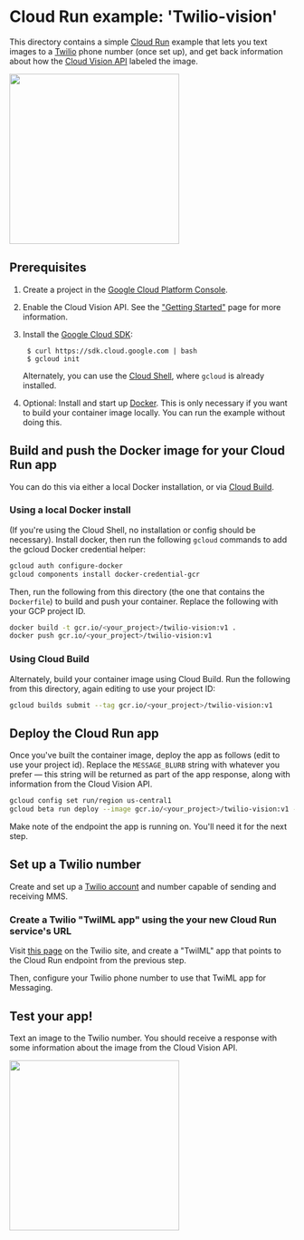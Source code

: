 
# Cloud Run example: 'Twilio-vision'

This directory contains a simple [Cloud Run](https://cloud.google.com/run/docs/) example that lets you text images to a [Twilio](https://www.twilio.com) phone number (once set up), and get back information about how the
[Cloud Vision API](https://cloud.google.com/vision/docs/) labeled the image.

<a href="https://storage.googleapis.com/amy-jo/images/doofball_doghouse.jpg" target="_blank"><img src="https://storage.googleapis.com/amy-jo/images/doofball_doghouse.jpg" width=300/></a>

## Prerequisites

1. Create a project in the [Google Cloud Platform Console](https://console.cloud.google.com).

2. Enable the Cloud Vision API. See the
   ["Getting Started"](https://cloud.google.com/vision/docs/quickstart) page
   for more information.

3. Install the [Google Cloud SDK](https://cloud.google.com/sdk):

        $ curl https://sdk.cloud.google.com | bash
        $ gcloud init
    Alternately, you can use the [Cloud Shell](https://cloud.google.com/shell/docs/), where `gcloud` is already installed.

4. Optional: Install and start up [Docker](https://www.docker.com/).
   This is only necessary if you want to build your container image locally.
   You can run the example without doing this.


## Build and push the Docker image for your Cloud Run app

You can do this via either a local Docker installation, or via [Cloud Build](https://cloud.google.com/cloud-build/).

### Using a local Docker install

(If you're using the Cloud Shell, no installation or config should be necessary). 
Install docker, then run the following `gcloud` commands to add the gcloud Docker credential helper:

```sh
gcloud auth configure-docker
gcloud components install docker-credential-gcr
```

Then, run the following from this directory (the one that contains the `Dockerfile`) to build and push your container. Replace the following with your GCP project ID.

```sh
docker build -t gcr.io/<your_project>/twilio-vision:v1 .
docker push gcr.io/<your_project>/twilio-vision:v1
```

### Using Cloud Build

Alternately, build your container image using Cloud Build.  Run the following from this directory, again editing to use your project ID:

```sh
gcloud builds submit --tag gcr.io/<your_project>/twilio-vision:v1
```

## Deploy the Cloud Run app

Once you've built the container image, deploy the app as follows (edit to use your project id).  Replace the
`MESSAGE_BLURB` string with whatever you prefer — this string will be returned as part of the app response, along with information from the Cloud Vision API.

```sh
gcloud config set run/region us-central1
gcloud beta run deploy --image gcr.io/<your_project>/twilio-vision:v1 --update-env-vars MESSAGE_BLURB="Courtesy of the Google Cloud Vision API..."
```

Make note of the endpoint the app is running on. You'll need it for the next step.

## Set up a Twilio number 

Create and set up a [Twilio account](https://www.twilio.com/try-twilio) and number capable of  sending and receiving MMS.

### Create a Twilio "TwilML app" using the your new Cloud Run service's URL

Visit [this page](https://www.twilio.com/console/sms/runtime/twiml-apps) on the Twilio
site, and create a "TwilML" app that points to the Cloud Run endpoint from the previous step.

Then, configure your Twilio phone number to use that TwiML app for Messaging.

## Test your app!

Text an image to the Twilio number.  You should receive a response with some information about the image from the Cloud Vision API.

<a href="https://storage.googleapis.com/amy-jo/images/doofball_doghouse.jpg" target="_blank"><img src="https://storage.googleapis.com/amy-jo/images/doofball_doghouse.jpg" width=300/></a>